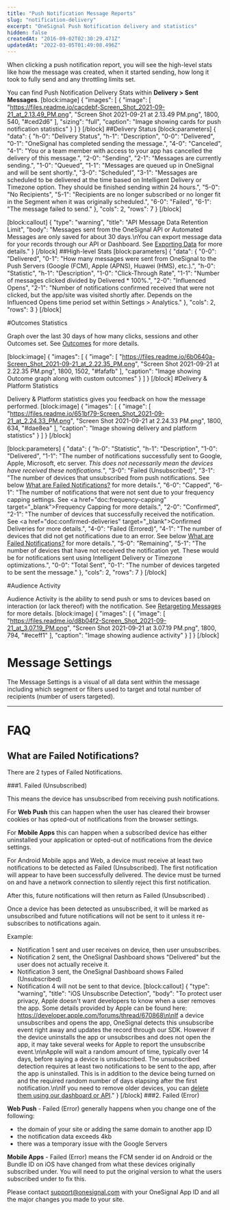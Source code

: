 ```yaml
---
title: "Push Notification Message Reports"
slug: "notification-delivery"
excerpt: "OneSignal Push Notification delivery and statistics"
hidden: false
createdAt: "2016-09-02T02:30:29.471Z"
updatedAt: "2022-03-05T01:49:08.496Z"
---
```

When clicking a push notification report, you will see the high-level stats like how the message was created, when it started sending, how long it took to fully send and any throttling limits set.

You can find Push Notification Delivery Stats within **Delivery > Sent Messages**.
[block:image]
{
  "images": [
    {
      "image": [
        "https://files.readme.io/cacdebf-Screen_Shot_2021-09-21_at_2.13.49_PM.png",
        "Screen Shot 2021-09-21 at 2.13.49 PM.png",
        1800,
        540,
        "#ced2d6"
      ],
      "sizing": "full",
      "caption": "Image showing cards for push notification statistics"
    }
  ]
}
[/block]
##Delivery Status
[block:parameters]
{
  "data": {
    "h-0": "Delivery Status",
    "h-1": "Description",
    "0-0": "Delivered",
    "0-1": "OneSignal has completed sending the message.",
    "4-0": "Canceled",
    "4-1": "You or a team member with access to your app has cancelled the delivery of this message.",
    "2-0": "Sending",
    "2-1": "Messages are currently sending.",
    "1-0": "Queued",
    "1-1": "Messages are queued up in OneSignal and will be sent shortly.",
    "3-0": "Scheduled",
    "3-1": "Messages are scheduled to be delivered at the time based on Intelligent Delivery or Timezone option. They should be finished sending within 24 hours.",
    "5-0": "No Recipients",
    "5-1": "Recipients are no longer subscribed or no longer fit in the Segment when it was originally scheduled.",
    "6-0": "Failed",
    "6-1": "The message failed to send."
  },
  "cols": 2,
  "rows": 7
}
[/block]

[block:callout]
{
  "type": "warning",
  "title": "API Message Data Retention Limit",
  "body": "Messages sent from the OneSignal API or Automated Messages are only saved for about 30 days.\nYou can export message data for your records through our API or Dashboard. See [Exporting Data](doc:exporting-data) for more details."
}
[/block]
##High-level Stats
[block:parameters]
{
  "data": {
    "0-0": "Delivered",
    "0-1": "How many messages were sent from OneSignal to the Push Servers (Google (FCM), Apple (APNS), Huawei (HMS), etc.).",
    "h-0": "Statistic",
    "h-1": "Description",
    "1-0": "Click-Through Rate",
    "1-1": "Number of messages clicked divided by Delivered * 100%.",
    "2-0": "Influenced Opens",
    "2-1": "Number of notifications confirmed received that were not clicked, but the app/site was visited shortly after. Depends on the Influenced Opens time period set within Settings > Analytics."
  },
  "cols": 2,
  "rows": 3
}
[/block]

#Outcomes Statistics

Graph over the last 30 days of how many clicks, sessions and other Outcomes set. See <a href="doc:outcomes" target="_blank">Outcomes</a> for more details.

[block:image]
{
  "images": [
    {
      "image": [
        "https://files.readme.io/6b0640a-Screen_Shot_2021-09-21_at_2.22.35_PM.png",
        "Screen Shot 2021-09-21 at 2.22.35 PM.png",
        1800,
        1502,
        "#fafafb"
      ],
      "caption": "Image showing Outcome graph along with custom outcomes"
    }
  ]
}
[/block]
#Delivery & Platform Statistics

Delivery & Platform statistics gives you feedback on how the message performed. 
[block:image]
{
  "images": [
    {
      "image": [
        "https://files.readme.io/651bf79-Screen_Shot_2021-09-21_at_2.24.33_PM.png",
        "Screen Shot 2021-09-21 at 2.24.33 PM.png",
        1800,
        634,
        "#dae8ea"
      ],
      "caption": "Image showing delivery and platform statistics"
    }
  ]
}
[/block]

[block:parameters]
{
  "data": {
    "h-0": "Statistic",
    "h-1": "Description",
    "1-0": "Delivered",
    "1-1": "The number of notifications successfully sent to Google, Apple, Microsoft, etc server. *This does not necessarily mean the devices have received these notifications.*",
    "3-0": "Failed (Unsubscribed)",
    "3-1": "The number of devices that unsubscribed from push notifications. See below [What are Failed Notifications?](#what-are-failed-notifications) for more details.",
    "6-0": "Capped",
    "6-1": "The number of notifications that were not sent due to your frequency capping settings. See <a href=\"doc:frequency-capping\" target=\"_blank\">Frequency Capping</a> for more details.",
    "2-0": "Confirmed",
    "2-1": "The number of devices that successfully received the notification. See <a href=\"doc:confirmed-deliveries\" target=\"_blank\">Confirmed Deliveries</a> for more details.",
    "4-0": "Failed (Errored)",
    "4-1": "The number of devices that did not get notifications due to an error. See below [What are Failed Notifications?](#what-are-failed-notifications) for more details.",
    "5-0": "Remaining",
    "5-1": "The number of devices that have not received the notification yet. These would be for notifications sent using Intelligent Delivery or Timezone optimizations.",
    "0-0": "Total Sent",
    "0-1": "The number of devices targeted to be sent the message."
  },
  "cols": 2,
  "rows": 7
}
[/block]

#Audience Activity

Audience Activity is the ability to send push or sms to devices based on interaction (or lack thereof) with the notification. See [Retargeting Messages](doc:retargeting) for more details.
[block:image]
{
  "images": [
    {
      "image": [
        "https://files.readme.io/d8b04f2-Screen_Shot_2021-09-21_at_3.07.19_PM.png",
        "Screen Shot 2021-09-21 at 3.07.19 PM.png",
        1800,
        794,
        "#eceff1"
      ],
      "caption": "Image showing audience activity"
    }
  ]
}
[/block]
# Message Settings

The Message Settings is a visual of all data sent within the message including which segment or filters used to target and total number of recipients (number of users targeted).

----

# FAQ

## What are Failed Notifications?

There are 2 types of Failed Notifications.

###1. Failed (Unsubscribed)

This means the device has unsubscribed from receiving push notifications. 

For **Web Push** this can happen when the user has cleared their browser cookies or has opted-out of notifications from the browser settings.

For **Mobile Apps** this can happen when a subscribed device has either uninstalled your application or opted-out of notifications from the device settings.

For Android Mobile apps and Web, a device must receive at least two notifications to be detected as Failed (Unsubscribed). The first notification will appear to have been successfully delivered. The device must be turned on and have a network connection to silently reject this first notification. 

After this, future notifications will then return as Failed (Unsubscribed) .

Once a device has been detected as unsubscribed, it will be marked as unsubscribed and future notifications will not be sent to it unless it re-subscribes to notifications again.

Example:

- Notification 1 sent and user receives on device, then user unsubscribes.
- Notification 2 sent, the OneSignal Dashboard shows "Delivered" but the user does not actually receive it.
- Notification 3 sent, the OneSignal Dashboard shows Failed (Unsubscribed)
- Notification 4 will not be sent to that device.
[block:callout]
{
  "type": "warning",
  "title": "iOS Unsubscribe Detection",
  "body": "To protect user privacy, Apple doesn't want developers to know when a user removes the app. Some details provided by Apple can be found here: https://developer.apple.com/forums/thread/670868\n\nIf a device unsubscribes and opens the app, OneSignal detects this unsubscribe event right away and updates the record through our SDK. However if the device uninstalls the app or unsubscribes and does not open the app, it may take several weeks for Apple to report the unsubscribe event.\n\nApple will wait a random amount of time, typically over 14 days, before saying a device is unsubscribed. The unsubscribed detection requires at least two notifications to be sent to the app, after the app is uninstalled. This is in addition to the device being turned on and the required random number of days elapsing after the first notification.\n\nIf you need to remove older devices, you can [delete them using our dashboard or API](https://documentation.onesignal.com/docs/delete-users)."
}
[/block]
###2. Failed (Error)

**Web Push** - Failed (Error) generally happens when you change one of the following:
- the domain of your site or adding the same domain to another app ID
- the notification data exceeds 4kb
- there was a temporary issue with the Google Servers

**Mobile Apps** -  Failed (Error) means the FCM sender id on Android or the Bundle ID on iOS have changed from what these devices originally subscribed under. You will need to put the original version to what the users subscribed under to fix this.

Please contact [support@onesignal.com](emailto:support@onesignal.com) with your OneSignal App ID and all the major changes you made to your site.